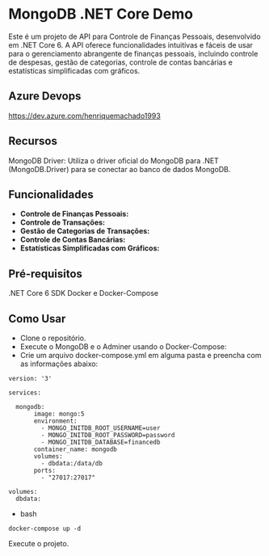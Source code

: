 # MongoDB .NET Core Demo
Este é um projeto de API para Controle de Finanças Pessoais, desenvolvido em .NET Core 6. A API oferece funcionalidades intuitivas e fáceis de usar para o gerenciamento abrangente de finanças pessoais, incluindo controle de despesas, gestão de categorias, controle de contas bancárias e estatísticas simplificadas com gráficos.

## Azure Devops
https://dev.azure.com/henriquemachado1993

## Recursos
MongoDB Driver: Utiliza o driver oficial do MongoDB para .NET (MongoDB.Driver) para se conectar ao banco de dados MongoDB.

## Funcionalidades

- **Controle de Finanças Pessoais:**
- **Controle de Transações:**
- **Gestão de Categorias de Transações:**
- **Controle de Contas Bancárias:**
- **Estatísticas Simplificadas com Gráficos:**

## Pré-requisitos
.NET Core 6 SDK
Docker e Docker-Compose

## Como Usar
* Clone o repositório.
* Execute o MongoDB e o Adminer usando o Docker-Compose:
* Crie um arquivo docker-compose.yml em alguma pasta e preencha com as informações abaixo:
```
version: '3'

services:

  mongodb:
       image: mongo:5
       environment:
         - MONGO_INITDB_ROOT_USERNAME=user
         - MONGO_INITDB_ROOT_PASSWORD=password
         - MONGO_INITDB_DATABASE=financedb
       container_name: mongodb
       volumes:
         - dbdata:/data/db
       ports:
         - "27017:27017"

volumes:
  dbdata:
```
* bash
```
docker-compose up -d
```

Execute o projeto.

